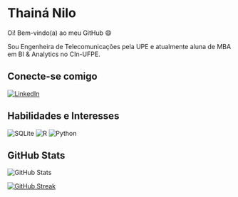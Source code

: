 # Thainá Nilo

Oi! Bem-vindo(a) ao meu GitHub 😄 

Sou Engenheira de Telecomunicações pela UPE e atualmente aluna de MBA em BI & Analytics no CIn-UFPE.

## Conecte-se comigo
[![LinkedIn](https://img.shields.io/badge/LinkedIn-000?style=for-the-badge&logo=linkedin&logoColor=0E76A8)](https://www.linkedin.com/in/thainanilo/) 


## Habilidades e Interesses
![SQLite](https://img.shields.io/badge/SQLite-000?style=for-the-badge&logo=sqlite&logoColor=07405E) ![R](https://img.shields.io/badge/R-000?style=for-the-badge&logo=R&logoColor=30A3DC) ![Python](https://img.shields.io/badge/Python-000?style=for-the-badge&logo=python)



## GitHub Stats
![GitHub Stats](https://github-readme-stats.vercel.app/api?username=thain4nilo&show_icons=true&hide=contribs,prs&cache_seconds=86400&theme=nightowl)


[![GitHub Streak](https://streak-stats.demolab.com?user=thain4nilo&theme=radical&locale=pt_BR&mode=weekly)](https://git.io/streak-stats)



<!--
**thain4nilo/thain4nilo** is a ✨ _special_ ✨ repository because its `README.md` (this file) appears on your GitHub profile.

Here are some ideas to get you started:

- 🔭 I’m currently working on ...
- 🌱 I’m currently learning ...
- 👯 I’m looking to collaborate on ...
- 🤔 I’m looking for help with ...
- 💬 Ask me about ...
- 📫 How to reach me: ...
- 😄 Pronouns: ...
- ⚡ Fun fact: ...
-->
